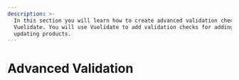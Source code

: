 ```yaml
---
description: >-
  In this section you will learn how to create advanced validation checks using
  Vuelidate. You will use Vuelidate to add validation checks for adding and
  updating products.
---
```


# Advanced Validation

